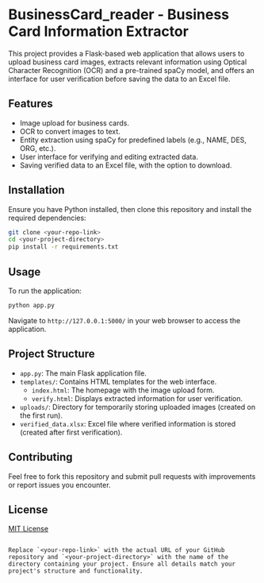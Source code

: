 # BusinessCard_reader - Business Card Information Extractor

This project provides a Flask-based web application that allows users to upload business card images, extracts relevant information using Optical Character Recognition (OCR) and a pre-trained spaCy model, and offers an interface for user verification before saving the data to an Excel file.

## Features

- Image upload for business cards.
- OCR to convert images to text.
- Entity extraction using spaCy for predefined labels (e.g., NAME, DES, ORG, etc.).
- User interface for verifying and editing extracted data.
- Saving verified data to an Excel file, with the option to download.

## Installation

Ensure you have Python installed, then clone this repository and install the required dependencies:

```bash
git clone <your-repo-link>
cd <your-project-directory>
pip install -r requirements.txt
```

## Usage

To run the application:

```bash
python app.py
```

Navigate to `http://127.0.0.1:5000/` in your web browser to access the application.

## Project Structure

- `app.py`: The main Flask application file.
- `templates/`: Contains HTML templates for the web interface.
  - `index.html`: The homepage with the image upload form.
  - `verify.html`: Displays extracted information for user verification.
- `uploads/`: Directory for temporarily storing uploaded images (created on the first run).
- `verified_data.xlsx`: Excel file where verified information is stored (created after first verification).

## Contributing

Feel free to fork this repository and submit pull requests with improvements or report issues you encounter.

## License

[MIT License](LICENSE)
```

Replace `<your-repo-link>` with the actual URL of your GitHub repository and `<your-project-directory>` with the name of the directory containing your project. Ensure all details match your project's structure and functionality.
